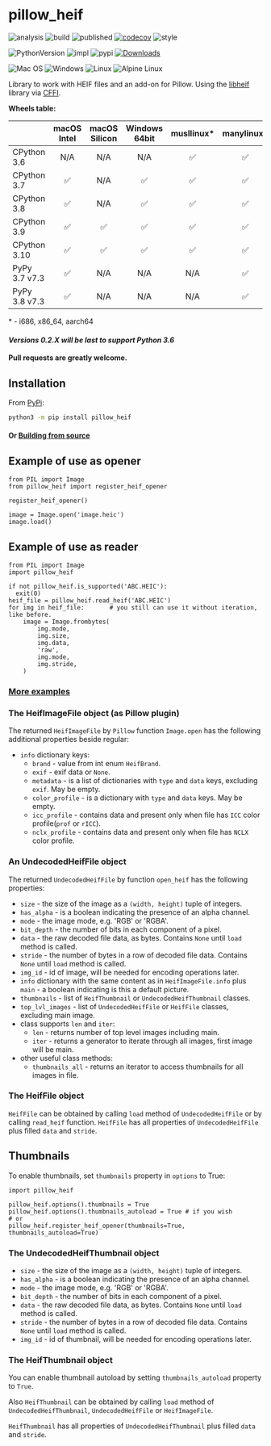 # pillow_heif

![analysis](https://github.com/bigcat88/pillow_heif/actions/workflows/analysis-coverage.yml/badge.svg)
![build](https://github.com/bigcat88/pillow_heif/actions/workflows/create-release-draft.yml/badge.svg)
![published](https://github.com/bigcat88/pillow_heif/actions/workflows/publish-pypi.yaml/badge.svg)
[![codecov](https://codecov.io/gh/bigcat88/pillow_heif/branch/master/graph/badge.svg?token=JY64F2OL6V)](https://codecov.io/gh/bigcat88/pillow_heif)
![style](https://img.shields.io/badge/code%20style-black-000000.svg)

![PythonVersion](https://img.shields.io/badge/python-3.6%20%7C%203.7%20%7C%203.8%20%7C%203.9%20%7C%203.10-blue)
![impl](https://img.shields.io/pypi/implementation/pillow_heif)
![pypi](https://img.shields.io/pypi/v/pillow_heif.svg)
[![Downloads](https://img.shields.io/pypi/dm/pillow_heif?color=orange)](https://pypi.org/project/pillow-heif/)

![Mac OS](https://img.shields.io/badge/mac%20os-FCC624?style=for-the-badge&logoColor=white)
![Windows](https://img.shields.io/badge/Windows-0078D6?style=for-the-badge&logo=windows&logoColor=white)
![Linux](https://img.shields.io/badge/Linux-FCC624?style=for-the-badge&logo=linux&logoColor=black)
![Alpine Linux](https://img.shields.io/badge/Alpine_Linux-0078D6.svg?style=for-the-badge&logo=alpine-linux&logoColor=white)

Library to work with HEIF files and an add-on for Pillow.
Using the [libheif](https://github.com/strukturag/libheif) library via [CFFI](https://cffi.readthedocs.io).

**Wheels table:**

|               | macOS Intel | macOS Silicon | Windows 64bit | musllinux* | manylinux* |
|---------------|:-----------:|:-------------:|:-------------:|:----------:|:----------:|
| CPython 3.6   |     N/A     |      N/A      |      N/A      |     ✅      |     ✅      |
| CPython 3.7   |      ✅      |      N/A      |       ✅       |     ✅      |     ✅      |
| CPython 3.8   |      ✅      |      N/A      |       ✅       |     ✅      |     ✅      |
| CPython 3.9   |      ✅      |       ✅       |       ✅       |     ✅      |     ✅      |
| CPython 3.10  |      ✅      |       ✅       |       ✅       |     ✅      |     ✅      |
| PyPy 3.7 v7.3 |      ✅      |      N/A      |      N/A      |    N/A     |     ✅      |
| PyPy 3.8 v7.3 |      ✅      |      N/A      |      N/A      |    N/A     |     ✅      |
 &ast; - i686, x86_64, aarch64

#### **_Versions 0.2.X will be last to support Python 3.6_**

**Pull requests are greatly welcome.**

## Installation
From [PyPi](https://pypi.org/project/pillow-heif/):

```bash
python3 -m pip install pillow_heif
```

#### Or [Building from source](https://github.com/bigcat88/pillow_heif/blob/master/docs/BUILDING.md)

## Example of use as opener
```python3
from PIL import Image
from pillow_heif import register_heif_opener

register_heif_opener()

image = Image.open('image.heic')
image.load()
```

## Example of use as reader
```python3
from PIL import Image
import pillow_heif

if not pillow_heif.is_supported('ABC.HEIC'):
  exit(0)
heif_file = pillow_heif.read_heif('ABC.HEIC')
for img in heif_file:       # you still can use it without iteration, like before.
    image = Image.frombytes(
        img.mode,
        img.size,
        img.data,
        'raw',
        img.mode,
        img.stride,
    )
```
### [More examples](https://github.com/bigcat88/pillow_heif/tree/master/examples)


### The HeifImageFile object (as Pillow plugin)
The returned `HeifImageFile` by `Pillow` function `Image.open` has the following additional properties beside regular:
* `info` dictionary keys:
  * `brand` - value from int enum `HeifBrand`.
  * `exif` - exif data or `None`.
  * `metadata` - is a list of dictionaries with `type` and `data` keys, excluding `exif`. May be empty.
  * `color_profile` - is a dictionary with `type` and `data` keys. May be empty.
  * `icc_profile` - contains data and present only when file has `ICC` color profile(`prof` or `rICC`).
  * `nclx_profile` - contains data and present only when file has `NCLX` color profile.

### An UndecodedHeifFile object
The returned `UndecodedHeifFile` by function `open_heif` has the following properties:

* `size` - the size of the image as a `(width, height)` tuple of integers.
* `has_alpha` - is a boolean indicating the presence of an alpha channel.
* `mode` - the image mode, e.g. 'RGB' or 'RGBA'.
* `bit_depth` - the number of bits in each component of a pixel.
* `data` - the raw decoded file data, as bytes. Contains `None` until `load` method is called.
* `stride` - the number of bytes in a row of decoded file data. Contains `None` until `load` method is called.
* `img_id` - id of image, will be needed for encoding operations later.
* `info` dictionary with the same content as in `HeifImageFile.info` plus `main` - a boolean indicating is this a default picture.
* `thumbnails` - list of `HeifThumbnail` or `UndecodedHeifThumbnail` classes.
* `top_lvl_images` - list of `UndecodedHeifFile` or `HeifFile` classes, excluding main image.
* class supports `len` and `iter`:
  * `len` - returns number of top level images including main.
  * `iter` - returns a generator to iterate through all images, first image will be main.
* other useful class methods:
  * `thumbnails_all` - returns an iterator to access thumbnails for all images in file.

### The HeifFile object

`HeifFile` can be obtained by calling `load` method of `UndecodedHeifFile` or by calling `read_heif` function.
`HeifFile` has all properties of `UndecodedHeifFile` plus filled `data` and `stride`.

## Thumbnails
To enable thumbnails, set `thumbnails` property in `options` to True:
```python3
import pillow_heif

pillow_heif.options().thumbnails = True
pillow_heif.options().thumbnails_autoload = True # if you wish
# or
pillow_heif.register_heif_opener(thumbnails=True, thumbnails_autoload=True)
```

### The UndecodedHeifThumbnail object
* `size` - the size of the image as a `(width, height)` tuple of integers.
* `has_alpha` - is a boolean indicating the presence of an alpha channel.
* `mode` - the image mode, e.g. 'RGB' or 'RGBA'.
* `bit_depth` - the number of bits in each component of a pixel.
* `data` - the raw decoded file data, as bytes. Contains `None` until `load` method is called.
* `stride` - the number of bytes in a row of decoded file data. Contains `None` until `load` method is called.
* `img_id` - id of thumbnail, will be needed for encoding operations later.

### The HeifThumbnail object

You can enable thumbnail autoload by setting `thumbnails_autoload` property to `True`.

Also `HeifThumbnail` can be obtained by calling `load` method of `UndecodedHeifThumbnail`, `UndecodedHeifFile` or `HeifImageFile`.

`HeifThumbnail` has all properties of `UndecodedHeifThumbnail` plus filled `data` and `stride`.
